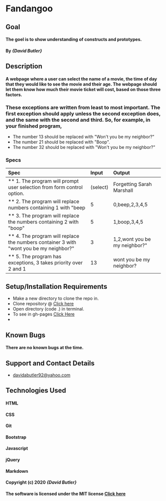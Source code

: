 # Fandangoo
## Goal 

#### The goel is to show understanding of constructs and prototypes.
#### By _**{David Butler}**_

## Description
#### A webpage where a user can select the name of a movie, the time of day that they would like to see the movie and their age. The webpage should let them know how much their movie ticket will cost, based on those three factors.

### These exceptions are written from least to most important. The first exception should apply unless the second exception does, and the same with the second and third. So, for example, in your finished program,

* The number 13 should be replaced with "Won't you be my neighbor?"
* The number 21 should be replaced with "Boop".
* The number 32 should be replaced with "Won't you be my neighbor?"

### Specs
| Spec | Input | Output |
| :-------------     | :------------- | :------------- |
| ** 1. The program will prompt user selection from form control option. | (select) | Forgetting Sarah Marshall
| ** 2. The program will replace numbers containing 1 with "beep | 5 | 0,beep,2,3,4,5 |
| ** 3. The program will replace the numbers containing 2 with "boop" | 5 | 1,boop,3,4,5 |
| ** 4. The program will replace the numbers container 3 with "wont you be my neighbor?" | 3 | 1,2,wont you be my neighbor?" | 
| ** 5. The program has exceptions, 3 takes priority over 2 and 1 | 13 | wont you be my neighbor? |
  
## Setup/Installation Requirements
* Make a new directory to clone the repo in.
* Clone repository @ [Click here](https://github.com/davidabutler92/friday-project3.git)
* Open directory (code .) in terminal.
* To see in gh-pages [Click Here](https://davidabutler92.github.io/friday-project3/)  
* 

## Known Bugs 
#### There are no known bugs at the time.

## Support and Contact Details
* davidabutler92@yahoo.com

## Technologies Used 
#### HTML
#### CSS
#### Git 
#### Bootstrap
#### Javascript
#### jQuery 
#### Markdown

#### Copyright (c) 2020 **_{David Butler}_**
#### The software is licensed under the MIT license [Click here](LICENSE.md)